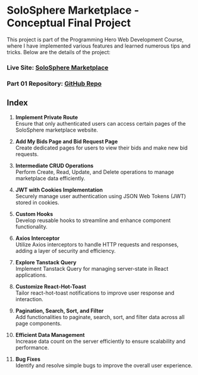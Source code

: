# SoloSphere Marketplace - Conceptual Final Project

This project is part of the Programming Hero Web Development Course, where I have implemented various features and learned numerous tips and tricks. Below are the details of the project:

### Live Site: [SoloSphere Marketplace](https://solosphere-market.web.app/)

### Part 01 Repository: [GitHub Repo](https://github.com/ahnaf4D/soloSphere-conceptual-v1)

## Index

1. **Implement Private Route**  
   Ensure that only authenticated users can access certain pages of the SoloSphere marketplace website.

2. **Add My Bids Page and Bid Request Page**  
   Create dedicated pages for users to view their bids and make new bid requests.

3. **Intermediate CRUD Operations**  
   Perform Create, Read, Update, and Delete operations to manage marketplace data efficiently.

4. **JWT with Cookies Implementation**  
   Securely manage user authentication using JSON Web Tokens (JWT) stored in cookies.

5. **Custom Hooks**  
   Develop reusable hooks to streamline and enhance component functionality.

6. **Axios Interceptor**  
   Utilize Axios interceptors to handle HTTP requests and responses, adding a layer of security and efficiency.

7. **Explore Tanstack Query**  
   Implement Tanstack Query for managing server-state in React applications.

8. **Customize React-Hot-Toast**  
   Tailor react-hot-toast notifications to improve user response and interaction.

9. **Pagination, Search, Sort, and Filter**  
   Add functionalities to paginate, search, sort, and filter data across all page components.

10. **Efficient Data Management**  
    Increase data count on the server efficiently to ensure scalability and performance.

11. **Bug Fixes**  
    Identify and resolve simple bugs to improve the overall user experience.
